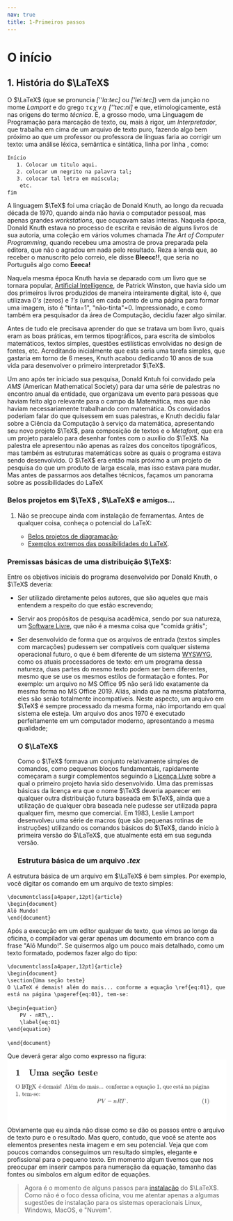 ```yaml
---
nav: true
title: 1-Primeiros passos
---
```


# O início

## 1. História do $\LaTeX$

O $\LaTeX$ (que se pronuncia *[''la:tec]* ou *['lei:tec]*) vem da junção no mome *Lamport* e do grego $\tau\, \epsilon\, \chi\, \nu\,\eta\,$ *[''tec:ni]* e que, etimologicamente, está nas origens do termo *técnica*. É, a grosso modo, uma Linguagem de Programação para marcação de texto, ou, mais à rigor, um *Interpretador*, que trabalha em cima de um arquivo de texto puro, fazendo algo bem próximo ao que um professor ou professora de línguas faria ao corrigir um texto: uma análise léxica, semântica e sintática, linha por linha , como:

    Início
       1. Colocar um titulo aqui.
       2. colocar um negrito na palavra tal;
       3. colocar tal letra em maíscula;
        etc.
    fim

A linguagem $\TeX$ foi uma criação de Donald Knuth, ao longo da recuada década de 1970, quando ainda não havia o computador pessoal, mas apenas grandes *workstations*, que ocupavam salas inteiras. Naquela época, Donald Knuth estava no processo de escrita e revisão de alguns livros de sua autoria, uma coleção em vários volumes chamada *The Art of Computer Programming*, quando recebeu uma amostra de prova preparada pela editora, que não o agradou em nada pelo resultado. Reza a lenda que, ao receber o manuscrito pelo correio, ele disse **Bleecc!!**, que seria no Português algo como **Eeeca!** 

Naquela mesma época Knuth havia se deparado com um livro que se tornara popular,  [Artificial Intelligence](https://archive.org/details/artificialintell00wins), de Patrick Winston, que havia sido um dos primeiros livros  produzidos de maneira inteiramente digital, isto é, que utilizava *0's* (zeros) e *1's* (uns) em cada ponto de uma página para formar uma imagem, isto é "tinta=1", "não-tinta"=0. Impressionado, e como também era pesquisador da área de Computação, decidiu fazer algo similar.  

Antes de tudo ele precisava aprender do que se tratava um bom livro, quais eram as boas práticas, em termos tipográficos, para escrita de símbolos matemáticos, textos simples, questões estilísticas envolvidas no design de fontes, etc. Acreditando inicialmente que esta seria uma tarefa simples, que gastaria em torno de 6 meses, Knuth acabou dedicando 10 anos de sua vida para desenvolver o primeiro interpretador $\TeX$.

Um ano após ter iniciado sua pesquisa, Donald Kntuh foi convidado pela *AMS* (American Mathematical Society) para dar uma série de palestras no encontro anual da entidade, que organizava um evento para pessoas que haviam feito algo relevante para o campo da Matemática, mas que não haviam necessariamente trabalhando com matemática. Os convidados poderiam falar do que quisessem em suas palestras, e Knuth decidiu falar sobre a Ciência da Computação à serviço da matemática, apresentando seu novo projeto $\TeX$, para composição de textos e o *Metafont*, que era um projeto paralelo para desenhar fontes com o auxílio do $\TeX$.  Na palestra ele apresentou não apenas as raízes dos conceitos tipográficos, mas também as estruturas matemáticas sobre as quais o programa estava sendo desenvolvido. O $\TeX$ era então mais próximo a um projeto de pesquisa do que um produto de larga escala, mas isso estava para mudar. Mas antes de passarmos aos detalhes técnicos, façamos um panorama sobre as possibilidades do LaTeX

### Belos projetos em $\TeX$ , $\LaTeX$ e amigos...

1. Não se preocupe ainda com instalação de ferramentas. Antes de qualquer coisa,
   conheça o potencial do LaTeX:
   
   - [Belos projetos de diagramação](http://tex.stackexchange.com/questions/1319/showcase-of-beautiful-typography-done-in-tex-friends);
   - [Exemplos extremos das possibilidades do LaTeX](http://www.tug.org/texshowcase/).

### Premissas básicas de uma distribuição $\TeX$:

 Entre os objetivos iniciais do programa desenvolvido por Donald Knuth, o $\TeX$ deveria:

* Ser utilizado diretamente pelos autores, que são aqueles que mais entendem a respeito do que estão escrevendo;

* Servir aos propósitos de pesquisa acadêmica, sendo por sua natureza, um [Software Livre](https://pt.wikipedia.org/wiki/Software_livre), que não é a mesma coisa que "comida grátis";

* Ser desenvolvido de forma que os arquivos de entrada (textos simples com marcações) pudessem ser compatíveis com qualquer sistema operacional futuro, o que é bem diferente de um sistema [WYSWYG](https://en.wikipedia.org/wiki/WYSIWYG), como os atuais processadores de texto: em um programa dessa natureza, duas partes do mesmo texto podem ser bem diferentes, mesmo que se use os mesmos estilos de formatação e fontes. Por exemplo: um arquivo no MS Office 95 não será lido exatamente da mesma forma no MS Office 2019. Aliás, ainda que na mesma plataforma, eles são serão totalmente incompatíveis. Neste aspecto, um arquivo em $\TeX$ é sempre processado da mesma forma, não importando em qual sistema ele esteja. Um arquivo dos anos 1970 é executado perfeitamente em um computador moderno, apresentando a mesma qualidade;
  
  ### O $\LaTeX$
  
  Como o $\TeX$ formava um conjunto relativamente simples de comandos, como pequenos blocos fundamentais, rapidamente começaram a surgir complementos seguindo a [Licença Livre](https://en.wikipedia.org/wiki/LaTeX_Project_Public_License) sobre a qual o primeiro projeto havia sido desenvolvido.  Uma das premissas básicas da licença era que o nome $\TeX$ deveria aparecer em qualquer outra distribuição futura baseada em $\TeX$, ainda que a utilização de qualquer obra baseada nele pudesse ser utilizada papra qualquer fim, mesmo que comercial. Em 1983, Leslie Lamport desenvolveu uma série de macros (que são pequenas rotinas de instruções) utilizando os comandos básicos do $\TeX$, dando início à primeira versão do $\LaTeX$, que atualmente está em sua segunda versão. 
  
  ### Estrutura básica de um arquivo *.tex*

A estrutura básica de um arquivo em $\LaTeX$ é bem simples. Por exemplo, você digitar os comando em um arquivo de texto simples:

    \documentclass[a4paper,12pt]{article}
    \begin{document}
    Alô Mundo!
    \end{document}

Após a execução em um editor qualquer de texto, que vimos ao longo da oficina, o compilador vai gerar apenas um documento em branco com a frase "Alô Mundo!". Se quisermos algo um pouco mais detalhado, como um texto formatado, podemos fazer algo do tipo:

    \documentclass[a4paper,12pt]{article}
    \begin{document}
    \section{Uma seção teste}
    O \LaTeX é demais! além do mais... conforme a equação \ref{eq:01}, que está na página \pageref{eq:01}, tem-se: 
    
    \begin{equation}
        PV - nRT\,.
        \label{eq:01}
    \end{equation}
    
    \end{document}

Que deverá gerar algo como expresso na figura: 
![](images/exemplo1.png)Obviamente que eu ainda não disse como se dão os passos entre o arquivo de texto puro e o resultado. Mas quero, contudo, que você se atente aos elementos presentes nesta imagem e em seu potencial. Veja que com poucos comandos conseguimos um resultado simples, elegante e profissional para o pequeno texto. Em momento algum tivemos que nos preocupar em inserir campos para numeração da equação, tamanho das fontes ou símbolos em algum editor de equações.

> Agora é o momento de alguns passos para [instalação](2-instalacao-latex.md) do $\LaTeX$. Como não é o foco dessa oficina, vou me atentar apenas a algumas sugestões de instalação para os sistemas operacionais Linux, Windows, MacOS, e "Nuvem".
